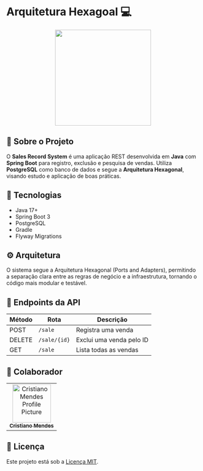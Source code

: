 # Arquitetura Hexagoal 💻

<div align="center">
    <img src="https://engsoftmoderna.info/artigos/figs/hex-ports-adapters.svg" height="250px">
</div>

## 📌 Sobre o Projeto
O **Sales Record System** é uma aplicação REST desenvolvida em **Java** com **Spring Boot** para registro, exclusão e pesquisa de vendas. Utiliza **PostgreSQL** como banco de dados e segue a **Arquitetura Hexagonal**, visando estudo e aplicação de boas práticas.

## 🚀 Tecnologias
- Java 17+
- Spring Boot 3
- PostgreSQL
- Gradle
- Flyway Migrations

## ⚙️ Arquitetura
O sistema segue a Arquitetura Hexagonal (Ports and Adapters), permitindo a separação clara entre as regras de negócio e a infraestrutura, tornando o código mais modular e testável.

## 📍 Endpoints da API
| Método | Rota | Descrição |
|--------|------|-----------|
| POST | `/sale` | Registra uma venda |
| DELETE | `/sale/{id}` | Exclui uma venda pelo ID |
| GET | `/sale` | Lista todas as vendas |

## 🤝 Colaborador
<table>
  <tr>
    <td align="center">
      <a href="https://github.com/CristianoMends">
        <img src="https://avatars.githubusercontent.com/u/116528159?v=4" width="100px;" alt="Cristiano Mendes Profile Picture"/><br>
        <sub>
          <b>Cristiano Mendes</b>
        </sub>
      </a>
    </td>
  </tr>
</table>

## 📝 Licença
Este projeto está sob a [Licença MIT](license).

